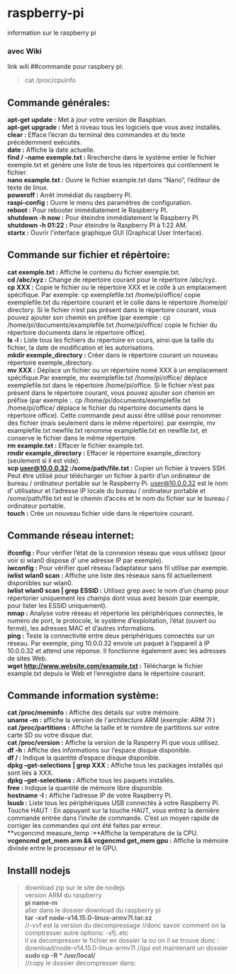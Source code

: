 # raspberry-pi
information sur le raspberry pi
### avec Wiki
link wili
##commande pour raspbery pi:  
>cat /proc/cpuinfo  
## Commande générales:  
**apt-get update :** Met à jour votre version de Raspbian.  
**apt-get upgrade :** Met à niveau tous les logiciels que vous avez installés.  
**clear :** Efface l’écran du terminal des commandes et du texte précédemment exécutés.  
**date :** Affiche la date actuelle.  
**find / -name exemple.txt :** Rrecherche dans le système entier le fichier exemple.txt et génère une liste de tous les répertoires qui contiennent le fichier.  
**nano example.txt :** Ouvre le fichier example.txt dans “Nano”, l’éditeur de texte de linux.  
**poweroff :** Arrêt immédiat du raspberry PI.  
**raspi-config :** Ouvre le menu des paramètres de configuration.  
**reboot :** Pour rebooter immédiatement le Raspberry PI.  
**shutdown -h now :** Pour éteindre immédiatement le Raspberry PI.  
**shutdown -h 01:22 :** Pour éteindre le Raspberry PI à 1:22 AM.  
**startx :** Ouvrir l’interface graphique GUI (Graphical User Interface).  
## Commande sur fichier et répèrtoire:  
**cat exemple.txt :** Affiche le contenu du fichier exemple.txt.  
**cd /abc/xyz :** Change de répertoire courant pour le répertoire /abc/xyz.  
**cp XXX :** Copie le fichier ou le répertoire XXX et le colle à un emplacement spécifique. Par exemple: cp exemplefile.txt /home/pi/office/ copie exemplefile.txt du répertoire courant et le colle dans le répertoire /home/pi/ directory. Si le fichier n’est pas présent dans le répertoire courant, vous pouvez ajouter son chemin en préfixe (par exemple : cp /home/pi/documents/examplefile.txt /home/pi/office/ copie le fichier du répertoire documents dans le répertoire office).  
**ls -l :** Liste tous les fichiers du répertoire en cours, ainsi que la taille du fichier, la date de modification et les autorisations.  
**mkdir exemple_directory :** Créer dans le répertoire courant un nouveau répertoire exemple_directory.  
**mv XXX :** Déplace un fichier ou un répertoire nomé XXX à un emplacement spécifique.Par exemple, mv exemplefile.txt /home/pi/office/ déplace exemplefile.txt dans le répertoire /home/pi/office. Si le fichier n’est pas présent dans le répertoire courant, vous pouvez ajouter son chemin en préfixe (par exemple :. cp /home/pi/documents/exemplefile.txt /home/pi/office/ déplace le fichier du répertoire documents dans le répertoire office). Cette commande peut aussi être utilisé pour renommer des fichier (mais seulement dans le même répertoire). par exemple, mv examplefile.txt newfile.txt renomme examplefile.txt en newfile.txt, et conserve le fichier dans le même répertoire.  
**rm example.txt :** Effacer le fichier example.txt.  
**rmdir example_directory :** Effacer le répertoire example_directory (seulement si il est vide).  
**scp user@10.0.0.32 :/some/path/file.txt :** Copier un fichier à travers SSH. Peut être utilisé pour télécharger un fichier à partir d’un ordinateur de bureau / ordinateur portable sur le Raspberry Pi. user@10.0.0.32 est le nom d’ utilisateur et l’adresse IP locale du bureau / ordinateur portable et /some/path/file.txt est le chemin d’accès et le nom du fichier sur le bureau / ordinateur portable.  
**touch :** Crée un nouveau fichier vide dans le répertoire courant.  
## Commande réseau internet:  
**ifconfig :** Pour vérifier l’état de la connexion réseau que vous utilisez (pour voir si wlan0 dispose d’ une adresse IP par exemple).  
**iwconfig :** Pour vérifier quel réseau l’adaptateur sans fil utilise par exemple.  
**iwlist wlan0 scan :** Affiche une liste des réseaux sans fil actuellement disponibles sur wlan0.  
**iwlist wlan0 scan | grep ESSID :** Utilisez grep avec le nom d’un champ pour répertorier uniquement les champs dont vous avez besoin (par exemple, pour lister les ESSID uniquement).  
**nmap :** Analyse votre réseau et répertorie les périphériques connectés, le numéro de port, le protocole, le système d’exploitation, l’état (ouvert ou fermé), les adresses MAC et d’autres informations.  
**ping :** Teste la connectivité entre deux périphériques connectés sur un réseau. Par exemple, ping 10.0.0.32 envoie un paquet à l’appareil à IP 10.0.0.32 et attend une réponse. Il fonctionne également avec les adresses de sites Web.  
**wget http://www.website.com/example.txt :** Télécharge le fichier example.txt depuis le Web et l’enregistre dans le répertoire courant.  

## Commande information système:  

**cat /proc/meminfo :** Affiche des détails sur votre mémoire.  
**uname -m :** affiche la version de l'architecture ARM (exemple: ARM 7l )    
**cat /proc/partitions :** Affiche la taille et le nombre de partitions sur votre carte SD ou votre disque dur.  
**cat /proc/version :** Affiche la version de la Rasperry Pi que vous utilisez.  
**df -h :** Affiche des informations sur l’espace disque disponible.  
**df / :** Indique la quantité d’espace disque disponible.  
**dpkg –get-selections | grep XXX :** Affiche tous les packages installés qui sont liés à XXX.  
**dpkg –get-selections :** Affiche tous les paquets installés.  
**free :** Indique la quantité de mémoire libre disponible.  
**hostname -I :** Affiche l’adresse IP de votre Raspberry Pi.  
**lsusb :** Liste tous les périphériques USB connectés à votre Raspberry Pi.  
Touche HAUT : En appuyant sur la touche HAUT, vous entrez la dernière commande entrée dans l’invite de commande. C’est un moyen rapide de corriger les commandes qui ont été faites par erreur.  
**vcgencmd measure_temp :**Affiche la température de la CPU.  
**vcgencmd get_mem arm && vcgencmd get_mem gpu :** Affiche la mémoire divisée entre le processeur et le GPU.  

## Installl nodejs  
>download zip sur le site de nodejs  
>version ARM du raspberry  
**pi name-m**    
>aller dans le dossier download du raspberry pi      
> **tar -xvf node-v14.15.0-linux-armv7l.tar.xz**    
//-xvf est la version du decompressage //donc savoir comment on la comptresser autre options: -xfj..etc   
>il va decompresser le fichier en dossier la ou on il se trouve donc : download/node-v14.15.0-linux-armv7l //qui est maintenant un dossier   
>**sudo cp -R * /usr/local/**    
//copy le dossier decompresser dans:  



